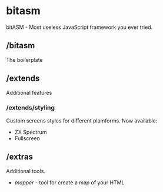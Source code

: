 # bitasm
bitASM - Most useless JavaScript framework you ever tried.

## /bitasm
The boilerplate

## /extends
Additional features

### /extends/styling
Custom screens styles for different plamforms.
Now available:
* ZX Spectrum
* Fullscreen

## /extras
Additional tools.
* *mapper* - tool for create a map of your HTML
